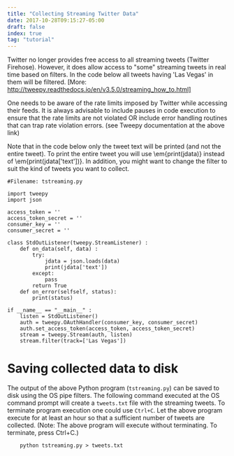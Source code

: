 ```yaml
---
title: "Collecting Streaming Twitter Data"
date: 2017-10-28T09:15:27-05:00
draft: false
index: true
tag: "tutorial"
---
```


Twitter no longer provides free access to all streaming tweets (Twitter Firehose). However, it does allow access to "some" streaming tweets in real time based on filters. In the code below all tweets having 'Las Vegas' in them will be filtered. [More: http://tweepy.readthedocs.io/en/v3.5.0/streaming_how_to.html]

One needs to be aware of the rate limits imposed by Twitter while accessing their feeds. It is always advisable to include pauses in code execution to ensure that the rate limits are not violated OR include error handling routines that can trap rate violation errors. (see Tweepy documentation at the above link)

Note that in the code below only the tweet text will be printed (and not the entire tweet). To print the entire tweet you will use \em{print(jdata)} instead of \em{print(jdata['text'])}. In addition, you might want to change the filter to suit the kind of tweets you want to collect.

```
#Filename: tstreaming.py

import tweepy
import json

access_token = ''
access_token_secret = ''
consumer_key = ''
consumer_secret = ''

class StdOutListener(tweepy.StreamListener) :
    def on_data(self, data) :
        try:
            jdata = json.loads(data)
            print(jdata['text'])
        except:
            pass
        return True
    def on_error(selfself, status):
        print(status)

if __name__ == "__main__" :
    listen = StdOutListener()
    auth = tweepy.OAuthHandler(consumer_key, consumer_secret)
    auth.set_access_token(access_token, access_token_secret)
    stream = tweepy.Stream(auth, listen)
    stream.filter(track=['Las Vegas'])
```

# Saving collected data to disk
The output of the above Python program (`tstreaming.py`) can be saved to disk using the OS pipe filters. The following command executed at the OS command prompt will create a `tweets.txt` file with the streaming tweets. To terminate program execution one could use `Ctrl+C`. Let the above program execute for at least an hour so that a sufficient number of tweets are collected. (Note: The above program will execute without terminating. To terminate, press Ctrl+C.)
```
    python tstreaming.py > tweets.txt
```
